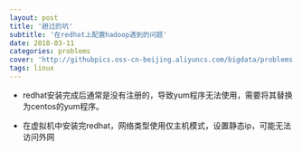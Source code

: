 ```yaml
---
layout: post
title: '趟过的坑'
subtitle: '在redhat上配置hadoop遇到的问题'
date: 2018-03-11
categories: problems
cover: 'http://githubpics.oss-cn-beijing.aliyuncs.com/bigdata/problems.jpg'
tags: linux
---
```


* redhat安装完成后通常是没有注册的，导致yum程序无法使用，需要将其替换为centos的yum程序。 

* 在虚拟机中安装完redhat，网络类型使用仅主机模式，设置静态ip，可能无法访问外网